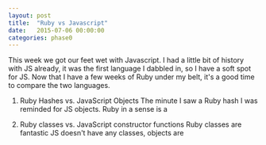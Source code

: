 ```yaml
---
layout: post
title:  "Ruby vs Javascript"
date:   2015-07-06 00:00:00
categories: phase0
---
```

This week we got our feet wet with Javascript.  I had a little bit of history with JS already, it was the first language I dabbled in, so I have a soft spot for JS. Now that I have a few weeks of Ruby under my belt, it's a good time to compare the two languages.

1. Ruby Hashes vs. JavaScript Objects
The minute I saw a Ruby hash I was reminded for JS objects.
Ruby in a sense is a

2. Ruby classes vs. JavaScript constructor functions
Ruby classes are fantastic
JS doesn't have any classes, objects are